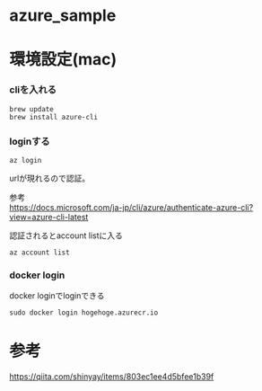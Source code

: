 # azure_sample

# 環境設定(mac)

### cliを入れる

```
brew update
brew install azure-cli
```

### loginする

```
az login
```

urlが現れるので認証。    

参考    
https://docs.microsoft.com/ja-jp/cli/azure/authenticate-azure-cli?view=azure-cli-latest    

認証されるとaccount listに入る    

```
az account list
```

### docker login

docker loginでloginできる    

```
sudo docker login hogehoge.azurecr.io
```





# 参考

https://qiita.com/shinyay/items/803ec1ee4d5bfee1b39f
